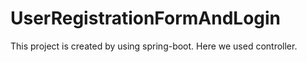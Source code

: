 # UserRegistrationFormAndLogin
This project is created by using spring-boot. Here we used controller.
